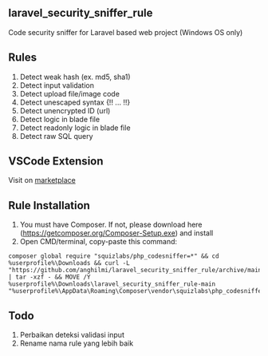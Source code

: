 ## laravel_security_sniffer_rule
Code security sniffer for Laravel based web project (Windows OS only)

## Rules
1. Detect weak hash (ex. md5, sha1)
2. Detect input validation
3. Detect upload file/image code
4. Detect unescaped syntax {!! ... !!}
5. Detect unencrypted ID (url)
6. Detect logic in blade file
7. Detect readonly logic in blade file
8. Detect raw SQL query

## VSCode Extension
Visit on [marketplace](https://marketplace.visualstudio.com/items?itemName=MuhAnisAlHilmi.laravel-php-codesniffer)

## Rule Installation
1. You must have Composer. If not, please download here (https://getcomposer.org/Composer-Setup.exe) and install
2. Open CMD/terminal, copy-paste this command:

```
composer global require "squizlabs/php_codesniffer=*" && cd %userprofile%\Downloads && curl -L "https://github.com/anghilmi/laravel_security_sniffer_rule/archive/main.tar.gz" | tar -xzf - && MOVE /Y %userprofile%\Downloads\laravel_security_sniffer_rule-main "%userprofile%\AppData\Roaming\Composer\vendor\squizlabs\php_codesniffer\src\Standards\laravel_security_sniffer"
```

## Todo
1. Perbaikan deteksi validasi input
2. Rename nama rule yang lebih baik
